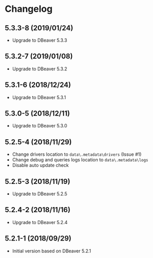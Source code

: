 # Changelog

## 5.3.3-8 (2019/01/24)

* Upgrade to DBeaver 5.3.3

## 5.3.2-7 (2019/01/08)

* Upgrade to DBeaver 5.3.2

## 5.3.1-6 (2018/12/24)

* Upgrade to DBeaver 5.3.1

## 5.3.0-5 (2018/12/11)

* Upgrade to DBeaver 5.3.0

## 5.2.5-4 (2018/11/29)

* Change drivers location to `data\.metadata\drivers` (Issue #1)
* Change debug and queries logs location to `data\.metadata\logs`
* Disable auto update check

## 5.2.5-3 (2018/11/19)

* Upgrade to DBeaver 5.2.5

## 5.2.4-2 (2018/11/16)

* Upgrade to DBeaver 5.2.4

## 5.2.1-1 (2018/09/29)

* Initial version based on DBeaver 5.2.1
